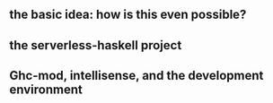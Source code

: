 ## the basic idea: how is this even possible?

## the serverless-haskell project

## Ghc-mod, intellisense, and the development environment